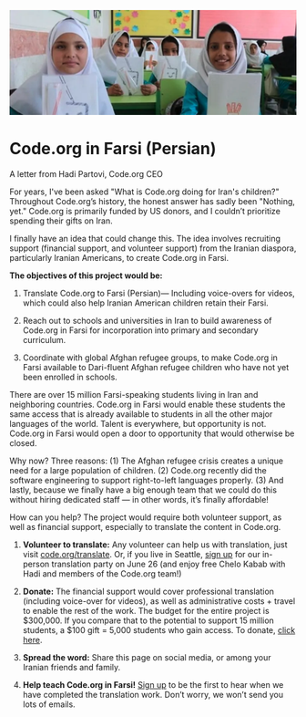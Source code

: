 ![Young students showing off their work in a classroom](images/iranianstudents.png)

Code.org in Farsi (Persian)
===============

A letter from Hadi Partovi, Code.org CEO

For years, I've been asked "What is Code.org doing for Iran's children?"  Throughout Code.org’s history, the honest answer has sadly been "Nothing, yet."  Code.org is primarily funded by US donors, and I couldn’t prioritize spending their gifts on Iran.

I finally have an idea that could change this. The idea involves recruiting support (financial support, and volunteer support) from the Iranian diaspora, particularly Iranian Americans, to create Code.org in Farsi. 


**The objectives of this project would be:**

1. Translate Code.org to Farsi (Persian)— Including 	voice-overs for videos, which could also help 	Iranian American children retain their Farsi.

2. Reach out to schools and universities in Iran to 	build awareness of Code.org in Farsi for 	incorporation into primary and secondary 	curriculum.

3. Coordinate with global Afghan refugee groups, to 	make Code.org in Farsi available to Dari-fluent 	Afghan refugee children who have not yet been 	enrolled in schools. 

There are over 15 million Farsi-speaking students living in Iran and neighboring countries. Code.org in Farsi would enable these students the same access that is already available to students in all the other major languages of the world. Talent is everywhere, but opportunity is not. Code.org in Farsi would open a door to opportunity that would otherwise be closed.

Why now? Three reasons: (1) The Afghan refugee crisis creates a unique need for a large population of children. (2) Code.org recently did the software engineering to support right-to-left languages properly. (3) And lastly, because we finally have a big enough team that we could do this without hiring dedicated staff — in other words, it’s finally affordable! 

How can you help?
The project would require both volunteer support, as well as financial support, especially to translate the content in Code.org. 

1. **Volunteer to translate:** Any volunteer can help us with translation, just visit [code.org/translate](code.org/translate). Or, if you live in Seattle, [sign up](https://docs.google.com/forms/d/e/1FAIpQLSfa2fCZPDBtv7NpgrjcUGwhRr1JDjz3wNPbfMYOW3x9Q_nljQ/viewform) for our in-person translation party on June 26 (and enjoy free Chelo Kabab with Hadi and members of the Code.org team!)

2. **Donate:** The financial support would cover professional translation (including voice-over for videos), as well as administrative costs + travel to enable the rest of the work. The budget for the entire project is $300,000. If you compare that to the potential to support 15 million students, a $100 gift = 5,000 students who gain access. To donate, [click here](https://donate.code.org/give/410070/#!/donation/checkout).

3. **Spread the word:** Share this page on social media, or among your Iranian friends and family. 


4. **Help teach Code.org in Farsi!**  [Sign up](http://go.pardot.com/l/153401/2022-05-31/pq1716) to be the first to hear when we have completed the translation work. Don’t worry, we won’t send you lots of emails.